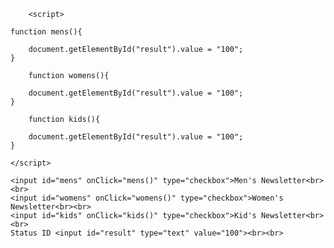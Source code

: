 <html>
<head>
<meta charset="utf-8">
<title>Untitled Document</title>
</head>

<body onLoad="">
	
		<script>
	
	function mens(){
		
		document.getElementById("result").value = "100";
	}
		
		function womens(){
		
		document.getElementById("result").value = "100";
	}
	
		function kids(){
		
		document.getElementById("result").value = "100";
	}
	
	</script>
	
	<input id="mens" onClick="mens()" type="checkbox">Men's Newsletter<br><br>
	<input id="womens" onClick="womens()" type="checkbox">Women's Newsletter<br><br>
	<input id="kids" onClick="kids()" type="checkbox">Kid's Newsletter<br><br>
	Status ID <input id="result" type="text" value="100"><br><br>
	
	
</body>
</html>
